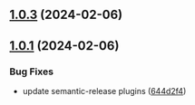 ## [1.0.3](https://github.com/Jim876633/docusaurus-plugin-get-doc-create-date/compare/v1.0.2...v1.0.3) (2024-02-06)

## [1.0.1](https://github.com/Jim876633/docusaurus-plugin-get-doc-create-date/compare/v1.0.0...v1.0.1) (2024-02-06)


### Bug Fixes

* update semantic-release plugins ([644d2f4](https://github.com/Jim876633/docusaurus-plugin-get-doc-create-date/commit/644d2f4a0099276204ed125e64b6631e62a57c0d))
